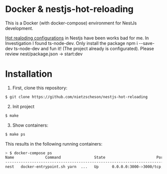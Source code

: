 Docker & nestjs-hot-reloading
==============

This is a Docker (with docker-compose) environment for NestJs development.

[Hot realoding configurations](https://docs.nestjs.com/recipes/hot-reload) in Nestjs have been works bad for me. In Investigation I found ts-node-dev. Only install the package npm i --save-dev ts-node-dev and fun it! (The project already is configurated). Please review nest/package.json -> start:dev

# Installation

1. First, clone this repository:

```bash
$ git clone https://github.com/nietzscheson/nestjs-hot-reloading
```

2. Init project
```bash
$ make
```

3. Show containers:
```bash
$ make ps
```

This results in the following running containers:

```bash
> $ docker-compose ps
Name              Command               State                       Ports
----------------------------------------------------------------------------------------------
nest   docker-entrypoint.sh yarn  ...   Up      0.0.0.0:3000->3000/tcp, 0.0.0.0:9229->9229/tcp
```
